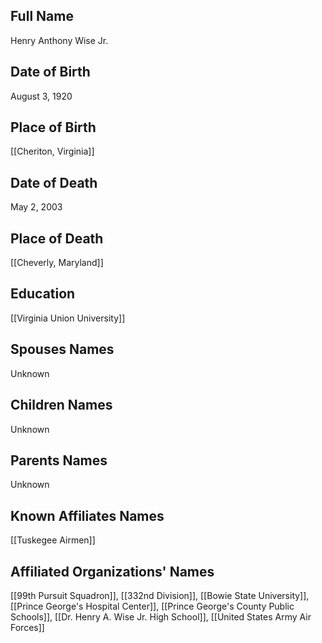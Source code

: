 ## Full Name
Henry Anthony Wise Jr.

## Date of Birth
August 3, 1920

## Place of Birth
[[Cheriton, Virginia]]

## Date of Death
May 2, 2003

## Place of Death
[[Cheverly, Maryland]]

## Education
[[Virginia Union University]]

## Spouses Names
Unknown

## Children Names
Unknown

## Parents Names
Unknown

## Known Affiliates Names
[[Tuskegee Airmen]]

## Affiliated Organizations' Names
[[99th Pursuit Squadron]], [[332nd Division]], [[Bowie State University]], [[Prince George's Hospital Center]], [[Prince George's County Public Schools]], [[Dr. Henry A. Wise Jr. High School]], [[United States Army Air Forces]]

